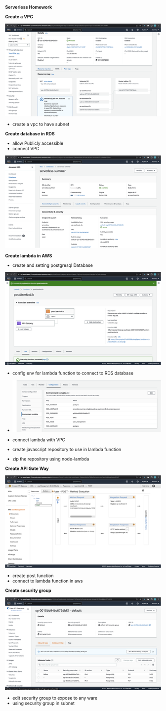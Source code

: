**Serverless Homework**

**Create a VPC**

<img src="public/images/createVPC.png">

- create a vpc to have subnet

**Create database in RDS**

- allow Publicly accessible
- connect VPC

<img src="public/images/createRDS.png">

**Create lambda in AWS**

- create and setting postgresql Database

<img src="public/images/createLambda.png">

- config env for lambda function to connect to RDS database

- <img src="public/images/createEnv.png">

- connect lambda with VPC

- create javascript repository to use in lambda function

- zip the repository using node-lambda

**Create API Gate Way**

<img src="public/images/createAPIGateway.png">

- create post function
- connect to lambda function in aws

**Create security group**

<img src="public/images/createSecurityGroup.png">

- edit security group to expose to any ware
- using security group in subnet
